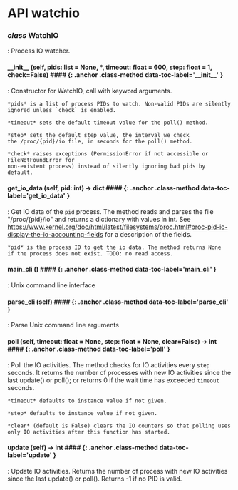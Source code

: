 # API watchio 



<style>
h4.class-method + dl { /* Indent dl following class-method */
  margin-left: 2em;
  margin-top: -1em;
}
h4.class-method {
    margin-left: 2em;
}
</style>



### *class* WatchIO
:   Process IO watcher.


#### \_\_init\_\_ (self, pids: list = None, *, timeout: float = 600, step: float = 1, check=False) #### {: .anchor .class-method  data-toc-label='\_\_init\_\_' }
:   Constructor for WatchIO, call with keyword arguments.

    *pids* is a list of process PIDs to watch. Non-valid PIDs are silently
    ignored unless `check` is enabled.

    *timeout* sets the default timeout value for the poll() method.

    *step* sets the default step value, the interval we check
    the /proc/{pid}/io file, in seconds for the poll() method.

    *check* raises exceptions (PermissionError if not accessible or FileNotFoundError for
    non-existent process) instead of silently ignoring bad pids by default.


#### get\_io\_data (self, pid: int) -> dict #### {: .anchor .class-method  data-toc-label='get\_io\_data' }
:   Get IO data of the `pid` process. The method reads and parses the
    file "/proc/{pid}/io" and returns a dictionary with values in int.
    See https://www.kernel.org/doc/html/latest/filesystems/proc.html#proc-pid-io-display-the-io-accounting-fields
    for a description of the fields.

    *pid* is the process ID to get the io data. The method returns None
    if the process does not exist. TODO: no read access.


#### main\_cli () #### {: .anchor .class-method  data-toc-label='main\_cli' }
:   Unix command line interface


#### parse\_cli (self) #### {: .anchor .class-method  data-toc-label='parse\_cli' }
:   Parse Unix command line arguments


#### poll (self, timeout: float = None, step: float = None, clear=False) -> int #### {: .anchor .class-method  data-toc-label='poll' }
:   Poll the IO activities. The method checks for IO activities every
    `step` seconds. It returns the number of processes with new IO
    activities since the last update() or poll(); or returns 0 if
    the wait time has exceeded `timeout` seconds.

    *timeout* defaults to instance value if not given.

    *step* defaults to instance value if not given.

    *clear* (default is False) clears the IO counters so that polling uses
    only IO activities after this function has started.


#### update (self) -> int #### {: .anchor .class-method  data-toc-label='update' }
:   Update IO activities. Returns the number of process with new IO activities
    since the last update() or poll(). Returns -1 if no PID is valid.




